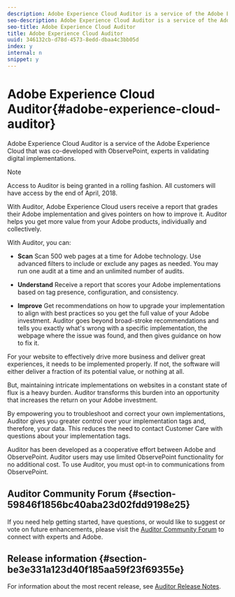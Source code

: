 ```yaml
---
description: Adobe Experience Cloud Auditor is a service of the Adobe Experience Cloud that was co-developed with ObservePoint, experts in validating digital implementations.
seo-description: Adobe Experience Cloud Auditor is a service of the Adobe Experience Cloud that was co-developed with ObservePoint, experts in validating digital implementations.
seo-title: Adobe Experience Cloud Auditor
title: Adobe Experience Cloud Auditor
uuid: 346132cb-d78d-4573-8edd-dbaa4c3bb05d
index: y
internal: n
snippet: y
---
```


# Adobe Experience Cloud Auditor{#adobe-experience-cloud-auditor}

Adobe Experience Cloud Auditor is a service of the Adobe Experience Cloud that was co-developed with ObservePoint, experts in validating digital implementations.

>[!NOTE]
>
>Access to Auditor is being granted in a rolling fashion. All customers will have access by the end of April, 2018.

With Auditor, Adobe Experience Cloud users receive a report that grades their Adobe implementation and gives pointers on how to improve it. Auditor helps you get more value from your Adobe products, individually and collectively.

With Auditor, you can:

* **Scan** Scan 500 web pages at a time for Adobe technology. Use advanced filters to include or exclude any pages as needed. You may run one audit at a time and an unlimited number of audits. 

* **Understand** Receive a report that scores your Adobe implementations based on tag presence, configuration, and consistency. 

* **Improve** Get recommendations on how to upgrade your implementation to align with best practices so you get the full value of your Adobe investment. Auditor goes beyond broad-stroke recommendations and tells you exactly what's wrong with a specific implementation, the webpage where the issue was found, and then gives guidance on how to fix it.

For your website to effectively drive more business and deliver great experiences, it needs to be implemented properly. If not, the software will either deliver a fraction of its potential value, or nothing at all.

But, maintaining intricate implementations on websites in a constant state of flux is a heavy burden. Auditor transforms this burden into an opportunity that increases the return on your Adobe investment.

By empowering you to troubleshoot and correct your own implementations, Auditor gives you greater control over your implementation tags and, therefore, your data. This reduces the need to contact Customer Care with questions about your implementation tags.

Auditor has been developed as a cooperative effort between Adobe and ObservePoint. Auditor users may use limited ObservePoint functionality for no additional cost. To use Auditor, you must opt-in to communications from ObservePoint.

## Auditor Community Forum {#section-59846f1856bc40aba23d02fdd9198e25}

If you need help getting started, have questions, or would like to suggest or vote on future enhancements, please visit the [Auditor Community Forum](https://forums.adobe.com/community/experience-cloud/platform/core-services/activation-service/auditor) to connect with experts and Adobe.

## Release information {#section-be3e331a123d40f185aa59f23f69355e}

For information about the most recent release, see [Auditor Release Notes](release-notes.md#topic-8fa9e41bc3a54240b1873cebe36b75b1). 
